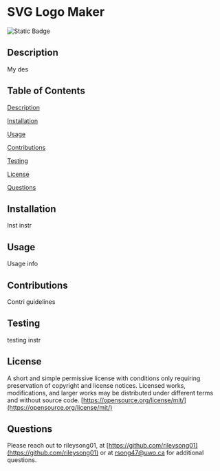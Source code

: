 # SVG Logo Maker
  ![Static Badge](https://img.shields.io/badge/License-MIT-blue)
  ## Description
  My des
  ## Table of Contents
  [Description](#description)

  [Installation](#installation)

  [Usage](#usage)

  [Contributions](#contributions)

  [Testing](#testing)

  [License](#license)

  [Questions](#questions)


  ## Installation 
  Inst instr
  ## Usage
  Usage info
  ## Contributions
  Contri guidelines 
  ## Testing
  testing instr
  ## License
  A short and simple permissive license with conditions only requiring preservation of copyright and license notices. Licensed works, modifications, and larger works may be distributed under different terms and without source code.
  [https://opensource.org/license/mit/](https://opensource.org/license/mit/)
  ## Questions
  Please reach out to rileysong01, at [https://github.com/rileysong01](https://github.com/rileysong01) or at rsong47@uwo.ca for additional questions. 

